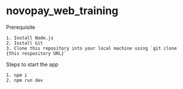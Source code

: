 # novopay_web_training

Prerequisite
```
1. Install Node.js
2. Install Git
3. Clone this repository into your local machine using `git clone {this respository URL}`
```

Steps to start the app
```
1. npm i
2. npm run dev
```
